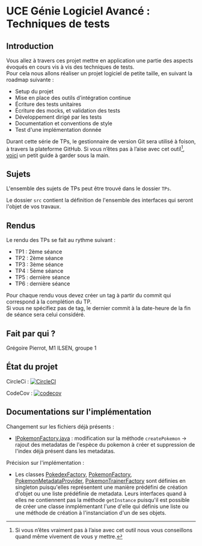 # UCE Génie Logiciel Avancé : Techniques de tests

## Introduction

Vous allez à travers ces projet mettre en application une partie des aspects évoqués en cours vis à vis des techniques de tests.  
Pour cela nous allons réaliser un projet logiciel de petite taille, en suivant la roadmap suivante : 
- Setup du projet
- Mise en place des outils d’intégration continue
- Écriture des tests unitaires
- Écriture des mocks, et validation des tests
- Développement dirigé par les tests
- Documentation et conventions de style
- Test d'une implémentation donnée

Durant cette série de TPs, le gestionnaire de version Git sera utilisé à foison, à travers la plateforme GitHub. Si vous n’êtes pas à l’aise avec cet outil[^1], [voici](http://rogerdudler.github.io/git-guide/) un petit guide à garder sous la main.

## Sujets

L'ensemble des sujets de TPs peut être trouvé dans le dossier `TPs`.

Le dossier `src` contient la définition de l'ensemble des interfaces qui seront l'objet de vos travaux.

## Rendus

Le rendu des TPs se fait au rythme suivant :

- TP1 : 2ème séance
- TP2 : 2ème séance
- TP3 : 3ème séance
- TP4 : 5ème séance
- TP5 : dernière séance
- TP6 : dernière séance

Pour chaque rendu vous devez créer un tag à partir du commit qui correspond à la complétion du TP.  
Si vous ne spécifiez pas de tag, le dernier commit à la date-heure de la fin de séance sera celui considéré.

## Fait par qui ?

Grégoire Pierrot, M1 ILSEN, groupe 1

## État du projet

CircleCi : [![CircleCI](https://dl.circleci.com/status-badge/img/circleci/STVR3NFqmXMnaGC6xojpXQ/c60fca33-5ac7-4634-9bbb-c1528742fba2/tree/master.svg?style=svg)](https://dl.circleci.com/status-badge/redirect/circleci/STVR3NFqmXMnaGC6xojpXQ/c60fca33-5ac7-4634-9bbb-c1528742fba2/tree/master)

CodeCov : [![codecov](https://codecov.io/gh/Gregoire-Pierrot/ceri-m1-techniques-de-test/graph/badge.svg?token=KBY7SUO60T)](https://codecov.io/gh/Gregoire-Pierrot/ceri-m1-techniques-de-test)

## Documentations sur l'implémentation

Changement sur les fichiers déjà présents :
- [IPokemonFactory.java](src/main/java/fr/univavignon/pokedex/api/IPokemonFactory.java) : modification sur la méthode `createPokemon` -> rajout des metadatas de l'espèce du pokemon à créer et suppression de l'index déjà présent dans les metadatas.

Précision sur l'implémentation :
- Les classes [PokedexFactory](src/main/java/fr/univavignon/pokedex/api/PokedexFactory.java), [PokemonFactory](src/main/java/fr/univavignon/pokedex/api/PokemonFactory.java), [PokemonMetadataProvider](src/main/java/fr/univavignon/pokedex/api/PokemonMetadataProvider.java), [PokemonTrainerFactory](src/main/java/fr/univavignon/pokedex/api/PokemonTrainerFactory.java) sont définies en singleton puisqu'elles représentent une manière prédéfini de création d'objet ou une liste prédéfinie de metadata. Leurs interfaces quand à elles ne contiennent pas la méthode `getInstance` puisqu'il est possible de créer une classe inmplémentant l'une d'elle qui définis une liste ou une méthode de création à l'instanciation d'un de ses objets.

[^1]: Si vous n’êtes vraiment pas à l’aise avec cet outil nous vous conseillons quand même vivement de vous y mettre.
